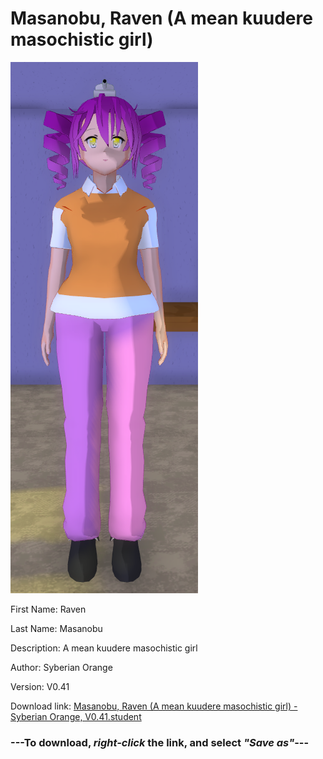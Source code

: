 # Masanobu, Raven (A mean kuudere masochistic girl)

<img src = "https://raw.githubusercontent.com/Arbiter1223/Daigaku-Gurashi-Custom-Students/master/Students/Files/Masanobu%2C%20Raven%20(A%20mean%20kuudere%20masochistic%20girl).png">

First Name: Raven

Last Name: Masanobu

Description: A mean kuudere masochistic girl

Author: Syberian Orange

Version: V0.41

Download link: <a href="https://raw.githubusercontent.com/Arbiter1223/Daigaku-Gurashi-Custom-Students/master/Students/Files/Masanobu%2C%20Raven%20(A%20mean%20kuudere%20masochistic%20girl)%20-%20Syberian%20Orange%2C%20V0.41.student">Masanobu, Raven (A mean kuudere masochistic girl) - Syberian Orange, V0.41.student</a>

### ---**To download, _right-click_ the link, and select _"Save as"_**---
